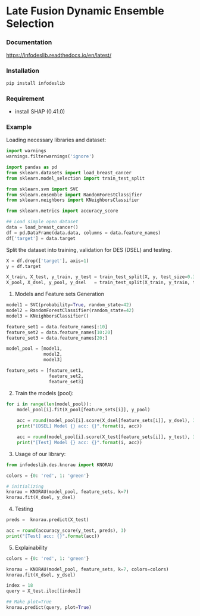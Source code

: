 # Late Fusion Dynamic Ensemble Selection 

### Documentation   
https://infodeslib.readthedocs.io/en/latest/ 

### Installation 

```bash
pip install infodeslib
```

###  Requirement 
- install SHAP (0.41.0)


### Example 

Loading necessary libraries and dataset:  

```python
import warnings
warnings.filterwarnings('ignore') 

import pandas as pd 
from sklearn.datasets import load_breast_cancer
from sklearn.model_selection import train_test_split

from sklearn.svm import SVC 
from sklearn.ensemble import RandomForestClassifier 
from sklearn.neighbors import KNeighborsClassifier 

from sklearn.metrics import accuracy_score 

## Load simple open dataset 
data = load_breast_cancer()
df = pd.DataFrame(data.data, columns = data.feature_names)
df['target'] = data.target 

```

Split the dataset into training, validation for DES (DSEL) and testing. 

```python
X = df.drop(['target'], axis=1) 
y = df.target 

X_train, X_test, y_train, y_test = train_test_split(X, y, test_size=0.30, random_state=42)
X_pool, X_dsel, y_pool, y_dsel   = train_test_split(X_train, y_train, test_size=0.30, random_state=42) 

```

1. Models and Feature sets Generation 

```python
model1 = SVC(probability=True, random_state=42)
model2 = RandomForestClassifier(random_state=42) 
model3 = KNeighborsClassifier() 

feature_set1 = data.feature_names[:10] 
feature_set2 = data.feature_names[10:20]
feature_set3 = data.feature_names[20:]

model_pool = [model1, 
              model2, 
              model3]

feature_sets = [feature_set1, 
                feature_set2, 
                feature_set3] 
```

2. Train the models (pool): 

```python 
for i in range(len(model_pool)): 
    model_pool[i].fit(X_pool[feature_sets[i]], y_pool)
    
    acc = round(model_pool[i].score(X_dsel[feature_sets[i]], y_dsel), 3) 
    print("[DSEL] Model {} acc: {}".format(i, acc)) 

    acc = round(model_pool[i].score(X_test[feature_sets[i]], y_test), 3)  
    print("[Test] Model {} acc: {}".format(i, acc))  
```

3. Usage of our library: 

```python
from infodeslib.des.knorau import KNORAU 

colors = {0: 'red', 1: 'green'}  

# initializing 
knorau = KNORAU(model_pool, feature_sets, k=7)
knorau.fit(X_dsel, y_dsel)
``` 

4. Testing 

```python 
preds =  knorau.predict(X_test)  

acc = round(accuracy_score(y_test, preds), 3) 
print("[Test] acc: {}".format(acc))
```

5. Explainability 

```python 
colors = {0: 'red', 1: 'green'}  

knorau = KNORAU(model_pool, feature_sets, k=7, colors=colors)
knorau.fit(X_dsel, y_dsel) 
```

```python 
index = 18
query = X_test.iloc[[index]]

## Make plot=True 
knorau.predict(query, plot=True)
```
